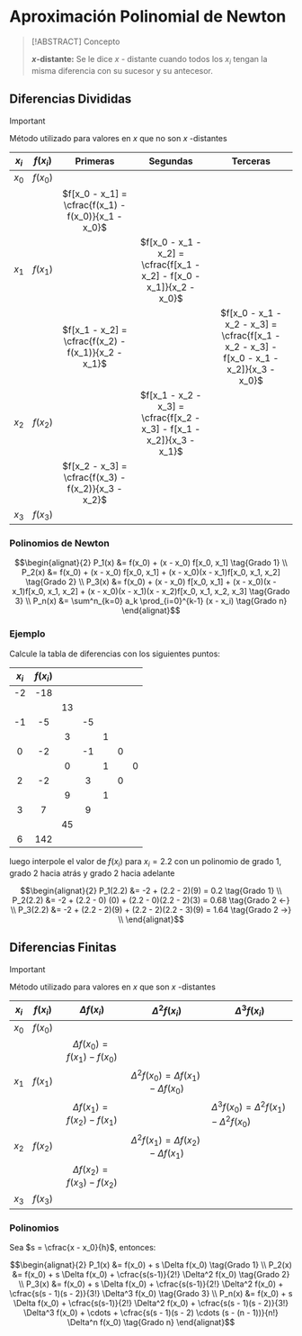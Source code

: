 # Aproximación Polinomial de Newton

> [!ABSTRACT] Concepto
> 
> **$x$-distante:** Se le dice $x$ - distante cuando todos los $x_i$ tengan la misma diferencia con su sucesor y su antecesor.

## Diferencias Divididas

> [!IMPORTANT]
> 
> Método utilizado para valores en $x$ que no son $x$ -distantes

| $x_i$ | $f(x_i)$ |                      Primeras                       |                               Segundas                                |                                        Terceras                                         |
|:-----:|:--------:|:---------------------------------------------------:|:---------------------------------------------------------------------:|:---------------------------------------------------------------------------------------:|
| $x_0$ | $f(x_0)$ |                                                     |                                                                       |                                                                                         |
|       |          | $f[x_0 - x_1] = \cfrac{f(x_1) - f(x_0)}{x_1 - x_0}$ |                                                                       |                                                                                         |
| $x_1$ | $f(x_1)$ |                                                     | $f[x_0 - x_1 - x_2] = \cfrac{f[x_1 - x_2] - f[x_0 - x_1]}{x_2 - x_0}$ |                                                                                         |
|       |          | $f[x_1 - x_2] = \cfrac{f(x_2) - f(x_1)}{x_2 - x_1}$ |                                                                       | $f[x_0 - x_1 - x_2 - x_3] = \cfrac{f[x_1 - x_2 - x_3] - f[x_0 - x_1 - x_2]}{x_3 - x_0}$ |
| $x_2$ | $f(x_2)$ |                                                     | $f[x_1 - x_2 - x_3] = \cfrac{f[x_2 - x_3] - f[x_1 - x_2]}{x_3 - x_1}$ |                                                                                         |
|       |          | $f[x_2 - x_3] = \cfrac{f(x_3) - f(x_2)}{x_3 - x_2}$ |                                                                       |                                                                                         |
| $x_3$ | $f(x_3)$ |                                                     |                                                                       |                                                                                         |

### Polinomios de Newton

$$\begin{alignat}{2}
P_1(x) &= f(x_0) + (x - x_0) f[x_0, x_1] \tag{Grado 1} \\
P_2(x) &= f(x_0) + (x - x_0) f[x_0, x_1] + (x - x_0)(x - x_1)f[x_0, x_1, x_2] \tag{Grado 2} \\
P_3(x) &= f(x_0) + (x - x_0) f[x_0, x_1] + (x - x_0)(x - x_1)f[x_0, x_1, x_2] + (x - x_0)(x - x_1)(x - x_2)f[x_0, x_1, x_2, x_3] \tag{Grado 3} \\
P_n(x) &= \sum^n_{k=0} a_k \prod_{i=0}^{k-1} (x - x_i) \tag{Grado n}
\end{alignat}$$

### Ejemplo 

Calcule la tabla de diferencias con los siguientes puntos:

| $x_i$ | $f(x_i)$ |     |     |     |     |     |
|:-----:|:--------:|:---:|:---:|:---:|:---:|:---:|
|  -2   |   -18    |     |     |     |     |     |
|       |          | 13  |     |     |     |     |
|  -1   |    -5    |     | -5  |     |     |     |
|       |          |  3  |     |  1  |     |     |
|   0   |    -2    |     | -1  |     |  0  |     |
|       |          |  0  |     |  1  |     |  0  |
|   2   |    -2    |     |  3  |     |  0  |     |
|       |          |  9  |     |  1  |     |     |
|   3   |    7     |     |  9  |     |     |     |
|       |          | 45  |     |     |     |     |
|   6   |   142    |     |     |     |     |     |

luego interpole el valor de $f(x_i)$ para $x_i = 2.2$ con un polinomio de grado 1, grado 2 hacia atrás y grado 2 hacia adelante

$$\begin{alignat}{2}
P_1(2.2) &= -2 + (2.2 - 2)(9) = 0.2 \tag{Grado 1} \\
P_2(2.2) &= -2 + (2.2 - 0) (0) + (2.2 - 0)(2.2 - 2)(3) = 0.68 \tag{Grado 2 <-} \\
P_3(2.2) &= -2 + (2.2 - 2)(9) + (2.2 - 2)(2.2 - 3)(9) =  1.64 \tag{Grado 2 ->} \\
\end{alignat}$$

## Diferencias Finitas

> [!IMPORTANT]
> 
> Método utilizado para valores en $x$ que son $x$ -distantes

| $x_i$ | $f(x_i)$ |          $\Delta f(x_i)$          |                 $\Delta^2 f(x_i)$                 | $\Delta^3 f(x_i)$                                     |
|:-----:|:--------:|:---------------------------------:|:-------------------------------------------------:| ----------------------------------------------------- |
| $x_0$ | $f(x_0)$ |                                   |                                                   |                                                       |
|       |          | $\Delta f(x_0) = f(x_1) - f(x_0)$ |                                                   |                                                       |
| $x_1$ | $f(x_1)$ |                                   | $\Delta^2 f(x_0) = \Delta f(x_1) - \Delta f(x_0)$ |                                                       |
|       |          | $\Delta f(x_1) = f(x_2) - f(x_1)$ |                                                   | $\Delta^3 f(x_0) = \Delta^2 f(x_1) - \Delta^2 f(x_0)$ |
| $x_2$ | $f(x_2)$ |                                   | $\Delta^2 f(x_1) = \Delta f(x_2) - \Delta f(x_1)$ |                                                       |
|       |          | $\Delta f(x_2) = f(x_3) - f(x_2)$ |                                                   |                                                       |
| $x_3$ | $f(x_3)$ |                                   |                                                   |                                                       |

### Polinomios

Sea $s = \cfrac{x - x_0}{h}$, entonces:

$$\begin{alignat}{2}
P_1(x) &= f(x_0) + s \Delta f(x_0)  \tag{Grado 1} \\
P_2(x) &= f(x_0) + s \Delta f(x_0) + \cfrac{s(s-1)}{2!} \Delta^2 f(x_0) \tag{Grado 2} \\
P_3(x) &= f(x_0) + s \Delta f(x_0) + \cfrac{s(s-1)}{2!} \Delta^2 f(x_0) + \cfrac{s(s - 1)(s - 2)}{3!} \Delta^3 f(x_0) \tag{Grado 3} \\
P_n(x) &= f(x_0) + s \Delta f(x_0) + \cfrac{s(s-1)}{2!} \Delta^2 f(x_0) + \cfrac{s(s - 1)(s - 2)}{3!} \Delta^3 f(x_0) + \cdots + \cfrac{s(s - 1)(s - 2) \cdots (s - (n - 1))}{n!} \Delta^n f(x_0) \tag{Grado n} 
\end{alignat}$$
